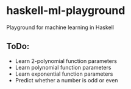 # haskell-ml-playground
Playground for machine learning in Haskell

## ToDo:

* Learn 2-polynomial function parameters
* Learn polynomial function parameters
* Learn exponential function parameters
* Predict whether a number is odd or even